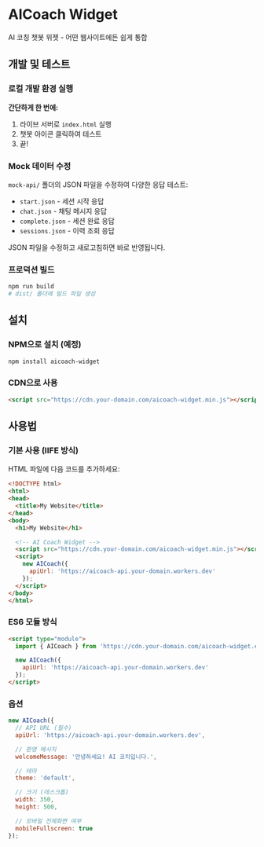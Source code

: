 # AICoach Widget

AI 코칭 챗봇 위젯 - 어떤 웹사이트에든 쉽게 통합

## 개발 및 테스트

### 로컬 개발 환경 실행

**간단하게 한 번에:**
1. 라이브 서버로 `index.html` 실행
2. 챗봇 아이콘 클릭하여 테스트
3. 끝!

### Mock 데이터 수정

`mock-api/` 폴더의 JSON 파일을 수정하여 다양한 응답 테스트:
- `start.json` - 세션 시작 응답
- `chat.json` - 채팅 메시지 응답
- `complete.json` - 세션 완료 응답
- `sessions.json` - 이력 조회 응답

JSON 파일을 수정하고 새로고침하면 바로 반영됩니다.

### 프로덕션 빌드

```bash
npm run build
# dist/ 폴더에 빌드 파일 생성
```

## 설치

### NPM으로 설치 (예정)

```bash
npm install aicoach-widget
```

### CDN으로 사용

```html
<script src="https://cdn.your-domain.com/aicoach-widget.min.js"></script>
```

## 사용법

### 기본 사용 (IIFE 방식)

HTML 파일에 다음 코드를 추가하세요:

```html
<!DOCTYPE html>
<html>
<head>
  <title>My Website</title>
</head>
<body>
  <h1>My Website</h1>

  <!-- AI Coach Widget -->
  <script src="https://cdn.your-domain.com/aicoach-widget.min.js"></script>
  <script>
    new AICoach({
      apiUrl: 'https://aicoach-api.your-domain.workers.dev'
    });
  </script>
</body>
</html>
```

### ES6 모듈 방식

```html
<script type="module">
  import { AICoach } from 'https://cdn.your-domain.com/aicoach-widget.esm.js';

  new AICoach({
    apiUrl: 'https://aicoach-api.your-domain.workers.dev'
  });
</script>
```

### 옵션

```javascript
new AICoach({
  // API URL (필수)
  apiUrl: 'https://aicoach-api.your-domain.workers.dev',

  // 환영 메시지
  welcomeMessage: '안녕하세요! AI 코치입니다.',

  // 테마
  theme: 'default',

  // 크기 (데스크톱)
  width: 350,
  height: 500,

  // 모바일 전체화면 여부
  mobileFullscreen: true
});
